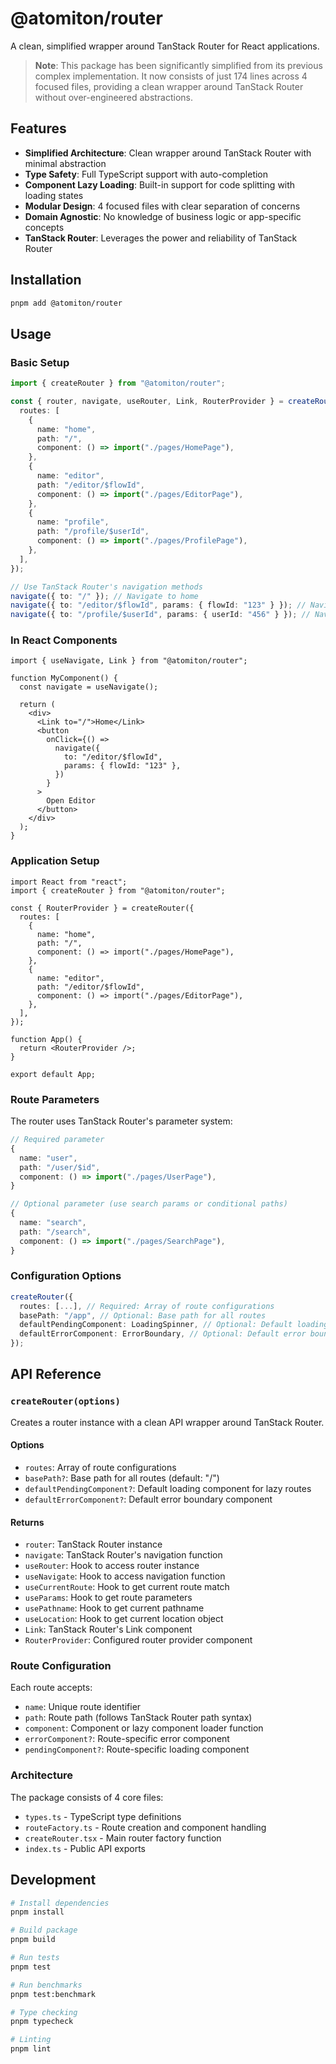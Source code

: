 # @atomiton/router

A clean, simplified wrapper around TanStack Router for React applications.

> **Note**: This package has been significantly simplified from its previous
> complex implementation. It now consists of just 174 lines across 4 focused
> files, providing a clean wrapper around TanStack Router without
> over-engineered abstractions.

## Features

- **Simplified Architecture**: Clean wrapper around TanStack Router with minimal
  abstraction
- **Type Safety**: Full TypeScript support with auto-completion
- **Component Lazy Loading**: Built-in support for code splitting with loading
  states
- **Modular Design**: 4 focused files with clear separation of concerns
- **Domain Agnostic**: No knowledge of business logic or app-specific concepts
- **TanStack Router**: Leverages the power and reliability of TanStack Router

## Installation

```bash
pnpm add @atomiton/router
```

## Usage

### Basic Setup

```typescript
import { createRouter } from "@atomiton/router";

const { router, navigate, useRouter, Link, RouterProvider } = createRouter({
  routes: [
    {
      name: "home",
      path: "/",
      component: () => import("./pages/HomePage"),
    },
    {
      name: "editor",
      path: "/editor/$flowId",
      component: () => import("./pages/EditorPage"),
    },
    {
      name: "profile",
      path: "/profile/$userId",
      component: () => import("./pages/ProfilePage"),
    },
  ],
});

// Use TanStack Router's navigation methods
navigate({ to: "/" }); // Navigate to home
navigate({ to: "/editor/$flowId", params: { flowId: "123" } }); // Navigate to editor
navigate({ to: "/profile/$userId", params: { userId: "456" } }); // Navigate to profile
```

### In React Components

```tsx
import { useNavigate, Link } from "@atomiton/router";

function MyComponent() {
  const navigate = useNavigate();

  return (
    <div>
      <Link to="/">Home</Link>
      <button
        onClick={() =>
          navigate({
            to: "/editor/$flowId",
            params: { flowId: "123" },
          })
        }
      >
        Open Editor
      </button>
    </div>
  );
}
```

### Application Setup

```tsx
import React from "react";
import { createRouter } from "@atomiton/router";

const { RouterProvider } = createRouter({
  routes: [
    {
      name: "home",
      path: "/",
      component: () => import("./pages/HomePage"),
    },
    {
      name: "editor",
      path: "/editor/$flowId",
      component: () => import("./pages/EditorPage"),
    },
  ],
});

function App() {
  return <RouterProvider />;
}

export default App;
```

### Route Parameters

The router uses TanStack Router's parameter system:

```typescript
// Required parameter
{
  name: "user",
  path: "/user/$id",
  component: () => import("./pages/UserPage"),
}

// Optional parameter (use search params or conditional paths)
{
  name: "search",
  path: "/search",
  component: () => import("./pages/SearchPage"),
}
```

### Configuration Options

```typescript
createRouter({
  routes: [...], // Required: Array of route configurations
  basePath: "/app", // Optional: Base path for all routes
  defaultPendingComponent: LoadingSpinner, // Optional: Default loading component for lazy routes
  defaultErrorComponent: ErrorBoundary, // Optional: Default error boundary component
});
```

## API Reference

### `createRouter(options)`

Creates a router instance with a clean API wrapper around TanStack Router.

#### Options

- `routes`: Array of route configurations
- `basePath?`: Base path for all routes (default: "/")
- `defaultPendingComponent?`: Default loading component for lazy routes
- `defaultErrorComponent?`: Default error boundary component

#### Returns

- `router`: TanStack Router instance
- `navigate`: TanStack Router's navigation function
- `useRouter`: Hook to access router instance
- `useNavigate`: Hook to access navigation function
- `useCurrentRoute`: Hook to get current route match
- `useParams`: Hook to get route parameters
- `usePathname`: Hook to get current pathname
- `useLocation`: Hook to get current location object
- `Link`: TanStack Router's Link component
- `RouterProvider`: Configured router provider component

### Route Configuration

Each route accepts:

- `name`: Unique route identifier
- `path`: Route path (follows TanStack Router path syntax)
- `component`: Component or lazy component loader function
- `errorComponent?`: Route-specific error component
- `pendingComponent?`: Route-specific loading component

### Architecture

The package consists of 4 core files:

- `types.ts` - TypeScript type definitions
- `routeFactory.ts` - Route creation and component handling
- `createRouter.tsx` - Main router factory function
- `index.ts` - Public API exports

## Development

```bash
# Install dependencies
pnpm install

# Build package
pnpm build

# Run tests
pnpm test

# Run benchmarks
pnpm test:benchmark

# Type checking
pnpm typecheck

# Linting
pnpm lint
```

